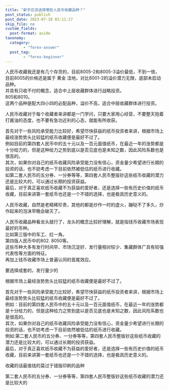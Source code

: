 ```yaml
---
title: "新手应该选择哪些人民币收藏品种？"
post_status: publish
post_date: 2023-07-18 02:11:17
skip_file: no
custom_fields: 
  post-format: aside
taxonomy:
  category:
        - "forex-answer"
  post_tag:
        - "forex-beginner"
---
```


人民币收藏我还是有几个存货的，目前8005-2和8005-3溢价最低，不到一倍，目前8005的价格还是属于 黄金 洼地，对比8001-2的溢价潜力无限，底部未启动品种。  
并具有只收不付的概念，适合中上层收藏群体进行战略投资。  
805和8010。  
这两个品种是配大四小四的必配品种，溢价不高，适合中层收藏群体进行投资。

人民币收藏对于每个收藏者来讲都是一门学问，只要大家用心经营，不要整天抱着打酱油的态度，也不要有急功近利的心态，就能有所收获。

首先对于一些风险承受能力比较好，希望尽快获益的纸币投资者来讲，根据市场上最经涨势势头比较猛的纸币收藏便是最好不过了。  
例如目前的第四套人民币中的五十元以及一百元面值纸币，在最近一年的涨势都是十分给力的，但是这种给力之势到底以是否见底也是未知之数，因此风险系数也是很高的。  
其次，如果你对自己的纸币收藏风险承受能力没有信心，资金量少希望进行长期的投资的话，也不妨考虑一下目前依然被低估的纸币进行收藏。  
如第二套人民币的五分券、一分券等等，第四套人民币整版钞这些纸币收藏的潜力还是比较大的，可以通过长期的投资获益。  
最后，对于真正喜欢纸币收藏不为获益的爱好者，还是选择一些有历史价值的纸币收藏，目前来讲第一套纸币也还是一个不错的选择，也是极具历史意义的。

人民币收藏，自然是老精稀珍贵，其他的都是炒作一时的虚火，蹦哒不了多久，炒作起来的泡沫早晚会破灭了。

人民币收藏品种看龙头就行了，龙头的概念比较好理解，就是指钱币收藏市场表现最好的币种。  
比如第三版中的车工、红一角。  
第四版人民币中的802. 8050等。  
这些币种大多有发行时间早、市场沉淀好、发行量相对较少、集藏群体广具有较强代表性等方面的特征。  
再加上钱币收藏市场上普遍认同的首尾效应。

要选择成套的，发行量少的

根据市场上最经涨势势头比较猛的纸币收藏便是最好不过了。

首先对于一些风险承受能力比较好，希望尽快获益的纸币投资者来讲，根据市场上最经涨势势头比较猛的纸币收藏便是最好不过了。  
例如：目前的第四套人民币中的五十元以及一百元面值纸币，在最近一年的涨势都是十分给力的，但是这种给力之势到底以是否见底也是未知之数，因此风险系数也是很高的。  
其次，如果你对自己的纸币收藏风险承受能力没有信心，资金量少希望进行长期的投资的话，也不妨考虑一下目前依然被低估的纸币进行收藏。  
例如:第二套人民币的五分券、一分券等等，第四套人民币整版钞这些纸币收藏的潜力还是比较大的，可以通过长期的投资获益。  
最后，对于真正喜欢纸币收藏不为获益的爱好者，还是选择一些有历史价值的纸币收藏，目前来讲第一套纸币也还是一个不错的选择，也是极具历史意义的。

收藏的话最值钱的莫过于错版印刷的品种

第二套人民币的五分券、一分券等等，第四套人民币整版钞这些纸币收藏的潜力还是比较大的
